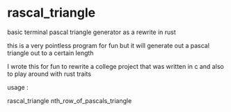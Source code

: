# rascal_triangle

basic terminal pascal triangle generator as a rewrite in rust

this is a very pointless program for fun but it will generate out a pascal triangle out to a certain length

I wrote this for fun to rewrite a college project that was written in c and also to play around with rust traits

usage : 
  
  rascal_triangle nth_row_of_pascals_triangle
